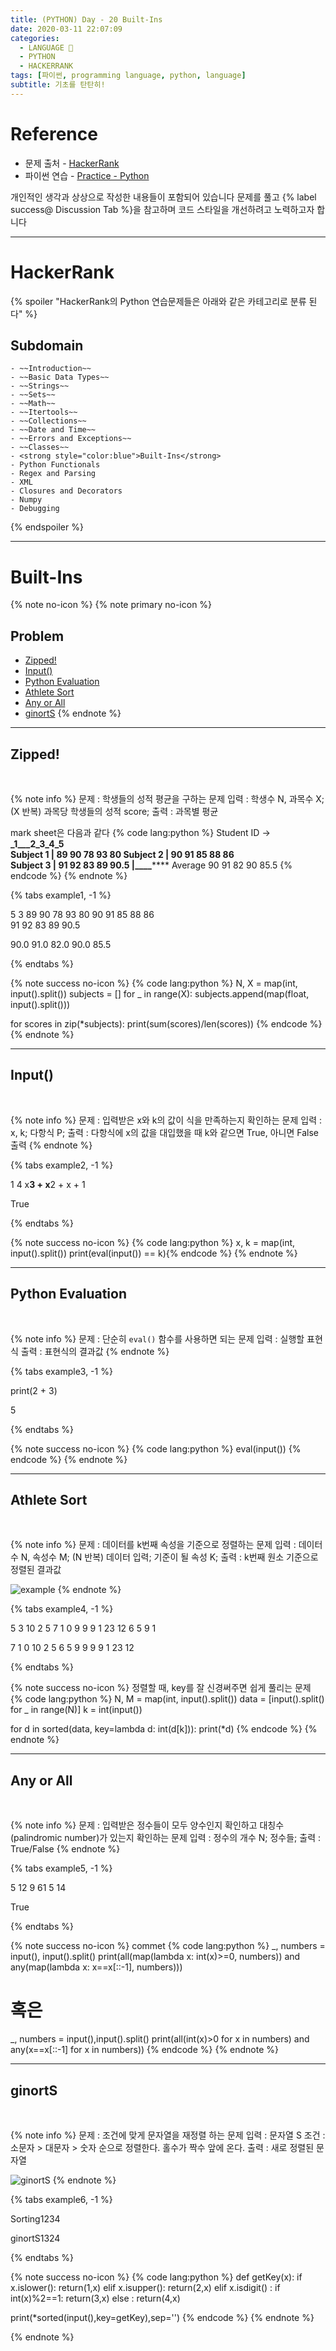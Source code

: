```yaml
---
title: (PYTHON) Day - 20 Built-Ins
date: 2020-03-11 22:07:09
categories:
  - LANGUAGE 🚀
  - PYTHON
  - HACKERRANK
tags: [파이썬, programming language, python, language]
subtitle: 기초를 탄탄히!
---
```


# Reference

- 문제 출처 - [HackerRank](https://www.hackerrank.com/dashboard)
- 파이썬 연습 - [Practice - Python](https://www.hackerrank.com/domains/python?filters%5Bstatus%5D%5B%5D=unsolved&badge_type=python)

개인적인 생각과 상상으로 작성한 내용들이 포함되어 있습니다
문제를 풀고 {% label success@ Discussion Tab %}을 참고하며 코드 스타일을 개선하려고 노력하고자 합니다

---

# HackerRank

{% spoiler "HackerRank의 Python 연습문제들은 아래와 같은 카테고리로 분류 된다" %}

## Subdomain

    - ~~Introduction~~
    - ~~Basic Data Types~~
    - ~~Strings~~
    - ~~Sets~~
    - ~~Math~~
    - ~~Itertools~~
    - ~~Collections~~
    - ~~Date and Time~~
    - ~~Errors and Exceptions~~
    - ~~Classes~~
    - <strong style="color:blue">Built-Ins</strong>
    - Python Functionals
    - Regex and Parsing
    - XML
    - Closures and Decorators
    - Numpy
    - Debugging

{% endspoiler %}

---

# Built-Ins

{% note no-icon %}
{% note primary no-icon %}

## Problem

- [Zipped!](#Zipped)
- [Input()](#Input)
- [Python Evaluation](#Python-Evaluation)
- [Athlete Sort](#Athlete-Sort)
- [Any or All](#Any-or-All)
- [ginortS](#ginortS)
  {% endnote %}

---

## Zipped!

</br>

{% note info %}
문제 : 학생들의 성적 평균을 구하는 문제
입력 : 학생수 N, 과목수 X; (X 반복) 과목당 학생들의 성적 score;
출력 : 과목별 평균

mark sheet은 다음과 같다
{% code lang:python %}
Student ID → **\_1\_\_\_**2**\_**3**\_**4**\_**5**  
 Subject 1 | 89 90 78 93 80
Subject 2 | 90 91 85 88 86  
 Subject 3 | 91 92 83 89 90.5
|************\_\_\_\_**************
Average 90 91 82 90 85.5 {% endcode %}
{% endnote %}

{% tabs example1, -1 %}

  <!-- tab INPUT @code -->

5 3
89 90 78 93 80
90 91 85 88 86  
 91 92 83 89 90.5

  <!-- endtab -->

  <!-- tab OUTPUT @code -->

90.0
91.0
82.0
90.0
85.5

  <!-- endtab -->

{% endtabs %}

{% note success no-icon %}
{% code lang:python %}
N, X = map(int, input().split())
subjects = []
for \_ in range(X):
subjects.append(map(float, input().split()))

for scores in zip(\*subjects):
print(sum(scores)/len(scores)) {% endcode %}
{% endnote %}

---

## Input()

</br>

{% note info %}
문제 : 입력받은 x와 k의 값이 식을 만족하는지 확인하는 문제
입력 : x, k; 다항식 P;
출력 : 다항식에 x의 값을 대입했을 때 k와 같으면 True, 아니면 False 출력
{% endnote %}

{% tabs example2, -1 %}

  <!-- tab INPUT @code -->

1 4
x**3 + x**2 + x + 1

  <!-- endtab -->

  <!-- tab OUTPUT @code -->

True

  <!-- endtab -->

{% endtabs %}

{% note success no-icon %}
{% code lang:python %}
x, k = map(int, input().split())
print(eval(input()) == k){% endcode %}
{% endnote %}

---

## Python Evaluation

</br>

{% note info %}
문제 : 단순히 `eval()` 함수를 사용하면 되는 문제
입력 : 실행할 표현식
출력 : 표현식의 결과값
{% endnote %}

{% tabs example3, -1 %}

  <!-- tab INPUT @code -->

print(2 + 3)

  <!-- endtab -->

  <!-- tab OUTPUT @code -->

5

  <!-- endtab -->

{% endtabs %}

{% note success no-icon %}
{% code lang:python %}
eval(input()) {% endcode %}
{% endnote %}

---

## Athlete Sort

</br>

{% note info %}
문제 : 데이터를 k번째 속성을 기준으로 정렬하는 문제
입력 : 데이터수 N, 속성수 M; (N 반복) 데이터 입력; 기준이 될 속성 K;
출력 : k번째 원소 기준으로 정렬된 결과값

![example](https://s3.amazonaws.com/hr-assets/0/1514874268-6fabad07aa-AthleteSort2.png)
{% endnote %}

{% tabs example4, -1 %}

  <!-- tab INPUT @code -->

5 3
10 2 5
7 1 0
9 9 9
1 23 12
6 5 9
1

  <!-- endtab -->

  <!-- tab OUTPUT @code -->

7 1 0
10 2 5
6 5 9
9 9 9
1 23 12

  <!-- endtab -->

{% endtabs %}

{% note success no-icon %}
정렬할 때, key를 잘 신경써주면 쉽게 풀리는 문제
{% code lang:python %}
N, M = map(int, input().split())
data = [input().split() for _ in range(N)]
k = int(input())

for d in sorted(data, key=lambda d: int(d[k])):
print(\*d) {% endcode %}
{% endnote %}

---

## Any or All

</br>

{% note info %}
문제 : 입력받은 정수들이 모두 양수인지 확인하고 대칭수(palindromic number)가 있는지 확인하는 문제
입력 : 정수의 개수 N; 정수들;
출력 : True/False
{% endnote %}

{% tabs example5, -1 %}

  <!-- tab INPUT @code -->

5
12 9 61 5 14

  <!-- endtab -->

  <!-- tab OUTPUT @code -->

True

  <!-- endtab -->

{% endtabs %}

{% note success no-icon %}
commet
{% code lang:python %}
\_, numbers = input(), input().split()
print(all(map(lambda x: int(x)>=0, numbers)) and any(map(lambda x: x==x[::-1], numbers)))

# 혹은

\_, numbers = input(),input().split()
print(all(int(x)>0 for x in numbers) and any(x==x[::-1] for x in numbers)) {% endcode %}
{% endnote %}

---

## ginortS

</br>

{% note info %}
문제 : 조건에 맞게 문자열을 재정렬 하는 문제
입력 : 문자열 S
조건 : 소문자 > 대문자 > 숫자 순으로 정렬한다. 홀수가 짝수 앞에 온다.
출력 : 새로 정렬된 문자열

![ginortS](http://i.imgur.com/u7WkSk7.gif)
{% endnote %}

{% tabs example6, -1 %}

  <!-- tab INPUT @code -->

Sorting1234

  <!-- endtab -->

  <!-- tab OUTPUT @code -->

ginortS1324

  <!-- endtab -->

{% endtabs %}

{% note success no-icon %}
{% code lang:python %}
def getKey(x):
if x.islower():
return(1,x)
elif x.isupper():
return(2,x)
elif x.isdigit() :
if int(x)%2==1:
return(3,x)
else :
return(4,x)

print(\*sorted(input(),key=getKey),sep='') {% endcode %}
{% endnote %}

{% endnote %}
